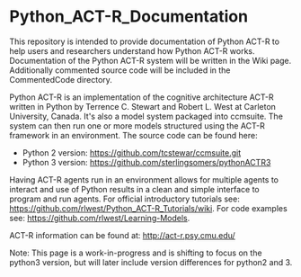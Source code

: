 # Python_ACT-R_Documentation

This repository is intended to provide documentation of Python ACT-R to help users and researchers understand how Python ACT-R works. Documentation of the Python ACT-R system will be written in the Wiki page. Additionally commented source code will be included in the CommentedCode directory.

Python ACT-R is an implementation of the cognitive architecture ACT-R written in Python by Terrence C. Stewart and Robert L. West at Carleton University, Canada. It's also a model system packaged into ccmsuite. The system can then run one or more models structured using the ACT-R framework in an environment. The source code can be found here: 

* Python 2 version: https://github.com/tcstewar/ccmsuite.git
* Python 3 version: https://github.com/sterlingsomers/pythonACTR3

Having ACT-R agents run in an environment allows for multiple agents to interact and use of Python results in a clean and simple interface to program and run agents. For official introductory tutorials see: https://github.com/rlwest/Python_ACT-R_Tutorials/wiki. For code examples see: https://github.com/rlwest/Learning-Models.

ACT-R information can be found at: http://act-r.psy.cmu.edu/


Note:
This page is a work-in-progress and is shifting to focus on the python3 version, but will later include version differences for python2 and 3.
